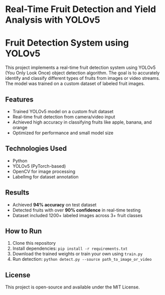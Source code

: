 # Real-Time Fruit Detection and Yield Analysis with YOLOv5
# Fruit Detection System using YOLOv5

This project implements a real-time fruit detection system using YOLOv5 (You Only Look Once) object detection algorithm. The goal is to accurately identify and classify different types of fruits from images or video streams. The model was trained on a custom dataset of labeled fruit images.

## Features
- Trained YOLOv5 model on a custom fruit dataset
- Real-time fruit detection from camera/video input
- Achieved high accuracy in classifying fruits like apple, banana, and orange
- Optimized for performance and small model size

## Technologies Used
- Python
- YOLOv5 (PyTorch-based)
- OpenCV for image processing
- LabelImg for dataset annotation

## Results
- Achieved **94% accuracy** on test dataset
- Detected fruits with over **90% confidence** in real-time testing
- Dataset included 1200+ labeled images across 3+ fruit classes

## How to Run
1. Clone this repository
2. Install dependencies: `pip install -r requirements.txt`
3. Download the trained weights or train your own using `train.py`
4. Run detection: `python detect.py --source path_to_image_or_video`

## License
This project is open-source and available under the MIT License.
